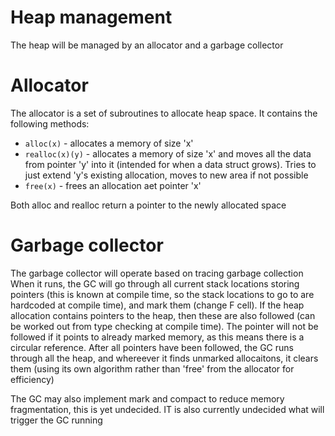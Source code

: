 # Heap management

The heap will be managed by an allocator and a garbage collector

# Allocator

The allocator is a set of subroutines to allocate heap space. It contains the following methods:

- `alloc(x)` - allocates a memory of size 'x'
- `realloc(x)(y)` - allocates a memory of size 'x' and moves all the data from pointer 'y' into it (intended for when a data struct grows). Tries to just extend 'y's existing allocation, moves to new area if not possible
- `free(x)` - frees an allocation aet pointer 'x'

Both alloc and realloc return a pointer to the newly allocated space

# Garbage collector

The garbage collector will operate based on tracing garbage collection
When it runs, the GC will go through all current stack locations storing pointers (this is known at compile time, so the stack locations to go to are hardcoded at compile time), and mark them (change F cell). If the heap allocation contains pointers to the heap, then these are also followed (can be worked out from type checking at compile time). The pointer will not be followed if it points to already marked memory, as this means there is a circular reference. After all pointers have been followed, the GC runs through all the heap, and whereever it finds unmarked allocaitons, it clears them (using its own algorithm rather than 'free' from the allocator for efficiency)

The GC may also implement mark and compact to reduce memory fragmentation, this is yet undecided. IT is also currently undecided what will trigger the GC running